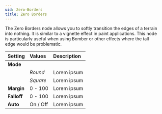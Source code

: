 ```yaml
---
uid: Zero-Borders
title: Zero Borders
---
```


The Zero Borders node allows you to softly transition the edges of a terrain into nothing. It is similar to a vignette effect in paint applications. This node is particularly useful when using Bomber or other effects where the tall edge would be problematic.

| Setting     | Values   | Description |
| :---------- | :------- | :---------- |
| **Mode**    |          |
|             | *Round*  | Lorem ipsum |
|             | *Square* | Lorem ipsum |
| **Margin**  | 0 - 100  | Lorem ipsum |
| **Falloff** | 0 - 100  | Lorem ipsum |
| **Auto**    | On / Off | Lorem ipsum |



